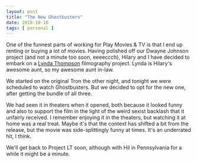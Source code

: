 ```yaml
---
layout: post
title: "The New Ghostbusters"
date: 2018-10-16
tags: [ personal ]
---
```


One of the funnest parts of working for Play Movies & TV is that I end up
renting or buying a lot of movies. Having polished off our Dwayne Johnson
project (and not a minute too soon, eeeeccch), Hilary and I have decided to
embark on a [Lynda Thompson](https://www.imdb.com/name/nm0501505/) filmography
project. Lynda is Hilary's awesome aunt, so my awesome aunt in-law.

We started on the original Tron the other night, and tonight we were scheduled
to watch Ghostbusters. But we decided to opt for the new one, after getting the
bundle of all three.

We had seen it in theaters when it opened, both because it looked funny and also
to support the film in the light of the weird sexist backlash that it unfairly
received. I remember enjoying it in the theaters, but watching it at home was a
real treat. Maybe it's that the context has shifted a bit from the release, but
the movie was side-splittingly funny at times. It's an underrated hit, I think.

We'll get back to Project LT soon, although with Hil in Pennsylvania for a while
it might be a minute.

